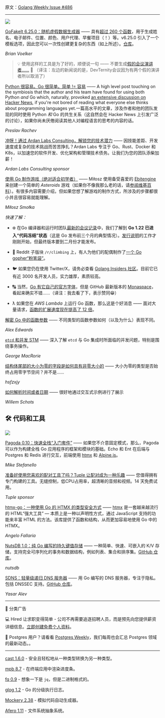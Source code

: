 原文：[Golang Weekly Issue #486](https://golangweekly.com/issues/486)

---

[![](https://res.cloudinary.com/cpress/image/upload/w_1280,e_sharpen:60,q_auto/v4wreqe0hse2bzqpvdiv.jpg)](https://golangweekly.com/link/148241/web)  

[GoFakeIt 6.25.0：随机虚假数据生成器](https://golangweekly.com/link/148241/web "github.com") —— 具有[超过 260 个函数](https://golangweekly.com/link/148242/web)，用于生成姓名、电子邮件、位置、颜色、用户代理、早餐项目（！）等。v6.25.0 引入了一个模板选项，因此您可以一次性创建更复杂的东西（如上所述）。[仓库](https://golangweekly.com/link/148243/web)。

_Brian Voelker_ 


> 💡 使用这样的工具是为了好的，顺便说一句 —— 不要生成[假的会议演讲者……](https://golangweekly.com/link/148244/web) 🤦  （译注：左边的新闻说的是，DevTernity会议因为有两个假的演讲者所以取消了）
  

[Python 很容易。Go 很简单。简单 != 容易](https://golangweekly.com/link/148245/web "preslav.me") —— A high level post touching on the symbiosis that the author and his team have found for using both Python _and_ Go which, naturally, provoked [an extensive discussion on Hacker News](https://golangweekly.com/link/148246/web), if you're not bored of reading what everyone else thinks about programming languages yet.一篇高水平的文章，涉及作者和他的团队发现的同时使用 Python _和_ Go 的共生关系（这自然会在 Hacker News 上引发广泛的讨论），如果你尚未厌倦阅读其他人对编程语言的思考的内容的话。

_Preslav Rachev_ 


[冲呀！通过 Ardan Labs Consulting，解锁您的技术潜力](https://golangweekly.com/link/148240/web "www.ardanlabs.com") —— 因技能差距、开发速度或复杂的技术挑战而苦苦挣扎？Ardan Labs 专注于 Go、Rust、Docker 和 K8s，以加速您的软件开发、优化架构和管理技术债务。让我们为您的团队添柴加薪！

_Ardan Labs Consulting sponsor_


[使用 Go 制作游戏（绝对适合初学者）](https://golangweekly.com/link/148247/web "threedots.tech") —— Miłosz 使用备受喜爱的 [Ebitengine](https://golangweekly.com/link/148248/web) 来创建一个简单的 _Asteroids_ 游戏（如果你不像我那么老的话，请[参阅维基百科](https://golangweekly.com/link/148249/web)）。有很多内容需要介绍，但如果您想了解游戏的制作方式，所涉及的步骤都很小并且很容易就能理解。

_Miłosz Smołka_ 


_快速了解：_
  * ❄️ 在Go 编译器和运行时团队[最新的会议记录](https://golangweekly.com/link/148250/web)中，我们了解到 **Go 1.22 已进入“代码冻结”状态**（这是 Go 发布前三个月的典型情况）。[发行说明](https://golangweekly.com/link/148251/web)的工作才刚刚开始，但最终版本要到二月份才能发布。

  * 🧗 Reddit 子版块 `/r/climbing` 上，有人为他们的配偶制作了[一个 Go gopher“粉笔袋”](https://golangweekly.com/link/148252/web)。

  * 🐦 如果您仍在使用 Twitter/X，请务必查看 [Golang Insiders 社区](https://golangweekly.com/link/148253/web)。目前它已有近 3000 名开发人员，实力雄厚，素质较高。
  
  * 🔠 当然，[Go 有它自己的官方字体](https://golangweekly.com/link/148254/web)，但是 GitHub 最新版本的 [Monaspace](https://golangweekly.com/link/148255/web)，看起来确实不错……（译注：我去看了下，表示赞同😁）
  
  * ƛ 如果您在 _AWS Lambda_ 上运行 Go 函数，那么这是个好消息 —— 面对大量请求，[函数的扩展速度现在提高了 12 倍](https://golangweekly.com/link/148256/web)。



[解密 Go 中的函数参数](https://golangweekly.com/link/148257/web "www.alexedwards.net") —— 不同类型的函数参数如何（以及为什么）表现不同。

_Alex Edwards_ 


[`etcd` 和并发 STM](https://golangweekly.com/link/148258/web "george.macro.re") —— 深入了解 `etcd` 与 Go 集成时所面临的并发问题，特别是围绕事务操作。

_George MacRorie_ 


[结构体尾部的大小为零的字段是如何具有非零大小的](https://golangweekly.com/link/148259/web "i.hsfzxjy.site") —— 大小为零的类型是否始终占用零字节空间？并不是……

_hsfzxjy_ 


[如何解析时间或者日期](https://golangweekly.com/link/148260/web "www.willem.dev") —— 很好地通过交互式示例进行了展示

_Willem Schots_ 


## 🛠 代码和工具

[![](https://res.cloudinary.com/cpress/image/upload/w_1280,e_sharpen:60,q_auto/meem5grbcpzgollu7icj.jpg)](https://golangweekly.com/link/148261/web)  

[Pagoda 0.10：快速全栈“入门套件”](https://golangweekly.com/link/148261/web "github.com") —— 如果您不介意固定模式，那么，Pagoda 可以作为构建全栈 Go 应用程序的框架和模块的基础。Echo 和 Ent 在后端与 Postgres 和 Redis 进行交互，前端使用 [htmx](https://golangweekly.com/link/148262/web) 和 [Alpine.js](https://golangweekly.com/link/148263/web)。

_Mike Stefanello_ 


[准备好使用您喜欢的配对工具了吗？Tuple 让配对成为一种乐趣](https://golangweekly.com/link/148264/web) —— 您值得拥有专门构建的工具。无缝控制，低CPU占用率，超清晰的音频和视频。14 天免费试用。

_Tuple sponsor_


[htmx-go：一种使用 Go 的 HTMX 的类型安全方式](https://golangweekly.com/link/148265/web "github.com") —— [htmx](https://golangweekly.com/link/148262/web) 是一套越来越流行的 HTML“强大工具” — 本质上是一种以声明性方式，通过 JavaScript 支持的功能来丰富 HTML 的方法。该库提供了函数和结构，从而更加容易地使用 Go 中的 HTMX。

_Angelo Fallaria_ 


[NutsDB 1.0：纯 Go 编写的持久键值存储](https://golangweekly.com/link/148266/web "nutsdb.github.io") —— 一种简单、快速、可嵌入的 K/V 存储，支持完全可序列化的事务和数据结构，例如列表、集合和排序集。[GitHub 仓库](https://golangweekly.com/link/148267/web)。

_nutsdb_ 


[SDNS：轻量级递归 DNS 服务器](https://golangweekly.com/link/148268/web "sdns.dev") —— 用 Go 编写的 DNS 服务器，专注于隐私。包括 DNSSEC 支持。[GitHub 仓库](https://golangweekly.com/link/148269/web)。

_Yasar Alev_ 

   
--- 
📰 分类广告

💻 Hired 让求职变得简单 - 公司不再需要追逐招聘人员，而是预先向您提供薪资详细信息。[立即创建免费个人资料](https://golangweekly.com/link/148270/web)。

🐘 Postgres 用户？请看看 [Postgres Weekly](https://golangweekly.com/link/148271/web)，我们每周也会汇总 Postgres 领域的最新动态。。

---  


[cast 1.6.0](https://golangweekly.com/link/148272/web) - 安全且轻松地从一种类型转换为另一种类型。

[mpb 8.7](https://golangweekly.com/link/148273/web) - 在终端应用中渲染进度条。

[fq 0.9](https://golangweekly.com/link/148274/web) - 想象一下是 `jq`，但是二进制格式的。

[glog 1.2](https://golangweekly.com/link/148275/web) - Go 的分级执行日志。

[Mockery 2.38](https://golangweekly.com/link/148276/web) - 模拟代码自动生成器。

[Afero 1.11](https://golangweekly.com/link/148277/web) - 文件系统抽象系统。
